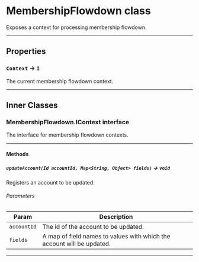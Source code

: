 # MembershipFlowdown class

Exposes a context for processing membership flowdown.

---
## Properties

### `Context` → `I`

The current membership flowdown context.

---
## Inner Classes

### MembershipFlowdown.IContext interface

The interface for membership flowdown contexts.

---
#### Methods
##### `updateAccount(Id accountId, Map<String, Object> fields)` → `void`

Registers an account to be updated.

###### Parameters
|Param|Description|
|-----|-----------|
|`accountId` |  The id of the account to be updated. |
|`fields` |  A map of field names to values with which the account will be updated. |

---
